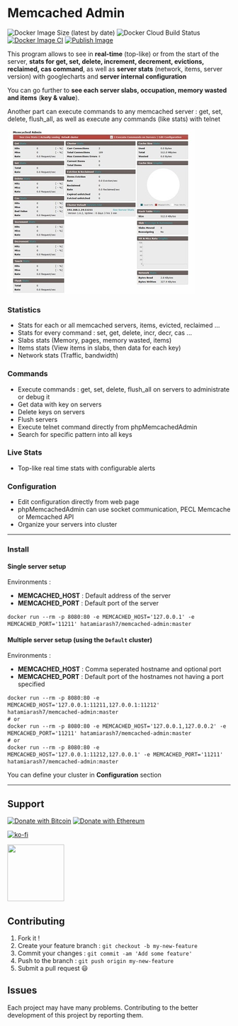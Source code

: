 # Memcached Admin
![Docker Image Size (latest by date)](https://img.shields.io/docker/image-size/hatamiarash7/memcached-admin) ![Docker Cloud Build Status](https://img.shields.io/docker/cloud/build/hatamiarash7/memcached-admin)  [![Docker Image CI](https://github.com/hatamiarash7/Memcached-Admin/actions/workflows/docker-image.yml/badge.svg)](https://github.com/hatamiarash7/Memcached-Admin/actions/workflows/docker-image.yml) [![Publish Image](https://github.com/hatamiarash7/Memcached-Admin/actions/workflows/docker-publish.yml/badge.svg)](https://github.com/hatamiarash7/Memcached-Admin/actions/workflows/docker-publish.yml)

This program allows to see in **real-time** (top-like) or from the start of the server, **stats for get, set, delete, increment, decrement, evictions, reclaimed, cas command**, as well as **server stats** (network, items, server version) with googlecharts and  **server internal configuration**

You can go further to **see each server slabs, occupation, memory wasted and items** (**key & value**).

Another part can execute commands to any memcached server : get, set, delete, flush\_all, as well as execute any commands (like stats) with telnet

![image](app.jpg)

### Statistics
* Stats for each or all memcached servers, items, evicted, reclaimed ...
* Stats for every command : set, get, delete, incr, decr, cas ...
* Slabs stats (Memory, pages, memory wasted, items)
* Items stats (View items in slabs, then data for each key)
* Network stats (Traffic, bandwidth)

### Commands
* Execute commands : get, set, delete, flush_all on servers to administrate or debug it
* Get data with key on servers
* Delete keys on servers
* Flush servers
* Execute telnet command directly from phpMemcachedAdmin
* Search for specific pattern into all keys

### Live Stats
* Top-like real time stats with configurable alerts


### Configuration
* Edit configuration directly from web page
* phpMemcachedAdmin can use socket communication, PECL Memcache or Memcached API
* Organize your servers into cluster

---

### Install

#### Single server setup

Environments :  
* **MEMCACHED_HOST** : Default address of the server
* **MEMCACHED_PORT** : Default port of the server

```shell
docker run --rm -p 8080:80 -e MEMCACHED_HOST='127.0.0.1' -e MEMCACHED_PORT='11211' hatamiarash7/memcached-admin:master
```

#### Multiple server setup (using the `Default` cluster)

Environments :  
* **MEMCACHED_HOST** : Comma seperated hostname and optional port
* **MEMCACHED_PORT** : Default port of the hostnames not having a port specified

```shell
docker run --rm -p 8080:80 -e MEMCACHED_HOST='127.0.0.1:11211,127.0.0.1:11212' hatamiarash7/memcached-admin:master
# or
docker run --rm -p 8080:80 -e MEMCACHED_HOST='127.0.0.1,127.0.0.2' -e MEMCACHED_PORT='11211' hatamiarash7/memcached-admin:master
# or
docker run --rm -p 8080:80 -e MEMCACHED_HOST='127.0.0.1:11212,127.0.0.1' -e MEMCACHED_PORT='11211' hatamiarash7/memcached-admin:master
```

You can define your cluster in **Configuration** section

---

## Support

[![Donate with Bitcoin](https://en.cryptobadges.io/badge/micro/3GhT2ABRuHuXGNzP6DH5KvLZRTXCBKkx2y)](https://en.cryptobadges.io/donate/3GhT2ABRuHuXGNzP6DH5KvLZRTXCBKkx2y) [![Donate with Ethereum](https://en.cryptobadges.io/badge/micro/0x4832fd8e2cfade141dc4873cc00cf77de604edde)](https://en.cryptobadges.io/donate/0x4832fd8e2cfade141dc4873cc00cf77de604edde)

[![ko-fi](https://www.ko-fi.com/img/githubbutton_sm.svg)](https://ko-fi.com/D1D1WGU9)

<div><a href="https://payping.ir/@hatamiarash7"><img src="https://cdn.payping.ir/statics/Payping-logo/Trust/blue.svg" height="128" width="128"></a></div>

## Contributing

1. Fork it !
2. Create your feature branch : `git checkout -b my-new-feature`
3. Commit your changes : `git commit -am 'Add some feature'`
4. Push to the branch : `git push origin my-new-feature`
5. Submit a pull request 😃

## Issues

Each project may have many problems. Contributing to the better development of this project by reporting them.
